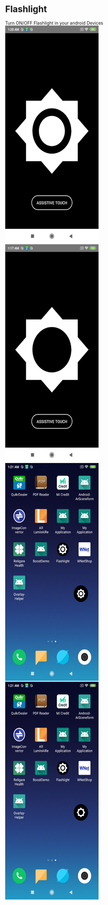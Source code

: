 # Flashlight

Turn ON/OFF Flashlight in your android Devices
</br>
<img src="screenshots/homeScreen_lighton.png" alt="Smiley face" height="700" width="300">
<img src="screenshots/homeScreen_ligntoff.png" alt="Smiley face" height="700" width="300">
<img src="screenshots/assistive_touch_lighton.png" alt="Smiley face" height="700" width="300">
<img src="screenshots/assistive_touch_lightoff.png" alt="Smiley face" height="700" width="300">
